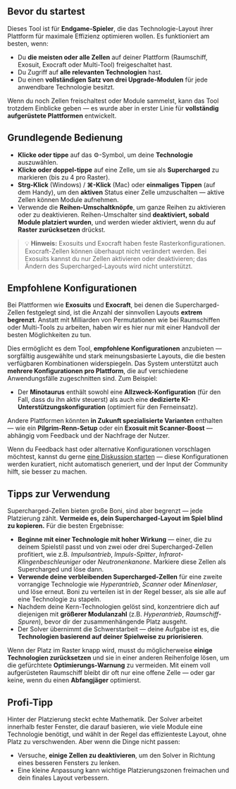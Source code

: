 ## Bevor du startest

Dieses Tool ist für **Endgame-Spieler**, die das Technologie-Layout ihrer Plattform für maximale Effizienz optimieren wollen. Es funktioniert am besten, wenn:

- Du **die meisten oder alle Zellen** auf deiner Plattform (Raumschiff, Exosuit, Exocraft oder Multi-Tool) freigeschaltet hast.
- Du Zugriff auf **alle relevanten Technologien** hast.
- Du einen **vollständigen Satz von drei Upgrade-Modulen** für jede anwendbare Technologie besitzt.

Wenn du noch Zellen freischaltest oder Module sammelst, kann das Tool trotzdem Einblicke geben — es wurde aber in erster Linie für **vollständig aufgerüstete Plattformen** entwickelt.

## Grundlegende Bedienung

- **Klicke oder tippe** auf das ⚙️-Symbol, um deine **Technologie** auszuwählen.
- **Klicke oder doppel-tippe** auf eine Zelle, um sie als **Supercharged** zu markieren (bis zu 4 pro Raster).
- **Strg-Klick** (Windows) / **⌘-Klick** (Mac) oder **einmaliges Tippen** (auf dem Handy), um den **aktiven** Status einer Zelle umzuschalten — aktive Zellen können Module aufnehmen.
- Verwende die **Reihen-Umschaltknöpfe**, um ganze Reihen zu aktivieren oder zu deaktivieren. Reihen-Umschalter sind **deaktiviert, sobald Module platziert wurden**, und werden wieder aktiviert, wenn du auf **Raster zurücksetzen** drückst.

> 💡 **Hinweis:** Exosuits und Exocraft haben feste Rasterkonfigurationen. Exocraft-Zellen können überhaupt nicht verändert werden. Bei Exosuits kannst du nur Zellen aktivieren oder deaktivieren; das Ändern des Supercharged-Layouts wird nicht unterstützt.

## Empfohlene Konfigurationen

Bei Plattformen wie **Exosuits** und **Exocraft**, bei denen die Supercharged-Zellen festgelegt sind, ist die Anzahl der sinnvollen Layouts **extrem begrenzt**. Anstatt mit Milliarden von Permutationen wie bei Raumschiffen oder Multi-Tools zu arbeiten, haben wir es hier nur mit einer Handvoll der besten Möglichkeiten zu tun.

Dies ermöglicht es dem Tool, **empfohlene Konfigurationen** anzubieten — sorgfältig ausgewählte und stark meinungsbasierte Layouts, die die besten verfügbaren Kombinationen widerspiegeln. Das System unterstützt auch **mehrere Konfigurationen pro Plattform**, die auf verschiedene Anwendungsfälle zugeschnitten sind. Zum Beispiel:

- Der **Minotaurus** enthält sowohl eine **Allzweck-Konfiguration** (für den Fall, dass du ihn aktiv steuerst) als auch eine **dedizierte KI-Unterstützungskonfiguration** (optimiert für den Ferneinsatz).

Andere Plattformen könnten **in Zukunft spezialisierte Varianten** enthalten — wie ein **Pilgrim-Renn-Setup** oder ein **Exosuit mit Scanner-Boost** — abhängig vom Feedback und der Nachfrage der Nutzer.

Wenn du Feedback hast oder alternative Konfigurationen vorschlagen möchtest, kannst du gerne [eine Diskussion starten](https://github.com/jbelew/nms_optimizer-web/discussions) — diese Konfigurationen werden kuratiert, nicht automatisch generiert, und der Input der Community hilft, sie besser zu machen.

## Tipps zur Verwendung

Supercharged-Zellen bieten große Boni, sind aber begrenzt — jede Platzierung zählt. **Vermeide es, dein Supercharged-Layout im Spiel blind zu kopieren.** Für die besten Ergebnisse:

- **Beginne mit einer Technologie mit hoher Wirkung** — einer, die zu deinem Spielstil passt und von zwei oder drei Supercharged-Zellen profitiert, wie z.B. _Impulsantrieb_, _Impuls-Spitter_, _Infrarot-Klingenbeschleuniger_ oder _Neutronenkanone_. Markiere diese Zellen als Supercharged und löse dann.
- **Verwende deine verbleibenden Supercharged-Zellen** für eine zweite vorrangige Technologie wie _Hyperantrieb_, _Scanner_ oder _Minenlaser_, und löse erneut. Boni zu verteilen ist in der Regel besser, als sie alle auf eine Technologie zu stapeln.
- Nachdem deine Kern-Technologien gelöst sind, konzentriere dich auf diejenigen mit **größerer Modulanzahl** (z.B. _Hyperantrieb_, _Raumschiff-Spuren_), bevor dir der zusammenhängende Platz ausgeht.
- Der Solver übernimmt die Schwerstarbeit — deine Aufgabe ist es, die **Technologien basierend auf deiner Spielweise zu priorisieren**.

Wenn der Platz im Raster knapp wird, musst du möglicherweise **einige Technologien zurücksetzen** und sie in einer anderen Reihenfolge lösen, um die gefürchtete **Optimierungs-Warnung** zu vermeiden. Mit einem voll aufgerüsteten Raumschiff bleibt dir oft nur eine offene Zelle — oder gar keine, wenn du einen **Abfangjäger** optimierst.

## Profi-Tipp

Hinter der Platzierung steckt echte Mathematik. Der Solver arbeitet innerhalb fester Fenster, die darauf basieren, wie viele Module eine Technologie benötigt, und wählt in der Regel das effizienteste Layout, ohne Platz zu verschwenden. Aber wenn die Dinge nicht passen:

- Versuche, **einige Zellen zu deaktivieren**, um den Solver in Richtung eines besseren Fensters zu lenken.
- Eine kleine Anpassung kann wichtige Platzierungszonen freimachen und dein finales Layout verbessern.
